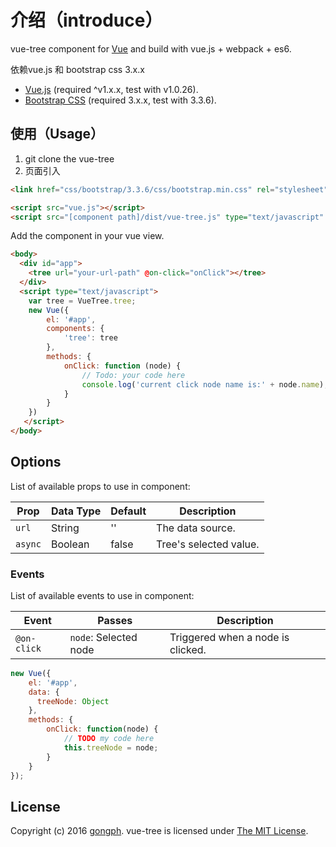 # 介绍（introduce）
vue-tree component for [Vue](http://vuejs.org/) and build with vue.js + webpack + es6. 

依赖vue.js 和 bootstrap css 3.x.x
* [Vue.js](http://vuejs.org/) (required ^v1.x.x, test with v1.0.26).
* [Bootstrap CSS](http://getbootstrap.com/) (required 3.x.x, test with 3.3.6). 

## 使用（Usage）
1. git clone the vue-tree
2. 页面引入
```html
<link href="css/bootstrap/3.3.6/css/bootstrap.min.css" rel="stylesheet">

<script src="vue.js"></script>
<script src="[component path]/dist/vue-tree.js" type="text/javascript" charset="utf-8"></script>
```

Add the component in your vue view.

```html
<body>
  <div id="app">
    <tree url="your-url-path" @on-click="onClick"></tree>
  </div>
  <script type="text/javascript">
	var tree = VueTree.tree;
	new Vue({
		el: '#app',
		components: {
			'tree': tree
		},
		methods: {
			onClick: function (node) {
				// Todo: your code here
				console.log('current click node name is:' + node.name);
			}
		}
	})
   </script>
</body>
```

## Options
List of available props to use in component:

Prop        | Data Type         | Default   | Description
----------- | ----------------- | --------- | -------------------------------
`url`       | String            | ''        | The data source.
`async`     | Boolean           | false     | Tree's selected value.

### Events
List of available events to use in component:

Event            | Passes                  | Description
---------------- | ----------------------- | -----------
`@on-click`      | `node`: Selected node   | Triggered when a node is clicked.

```javascript
new Vue({
    el: '#app',
    data: {
      treeNode: Object
    },
    methods: {
        onClick: function(node) {
            // TODO my code here
            this.treeNode = node;
        }
    }
});
```

## License
Copyright (c) 2016 [gongph](http://www.gongph.com/). vue-tree is licensed under [The MIT License](LICENSE).
